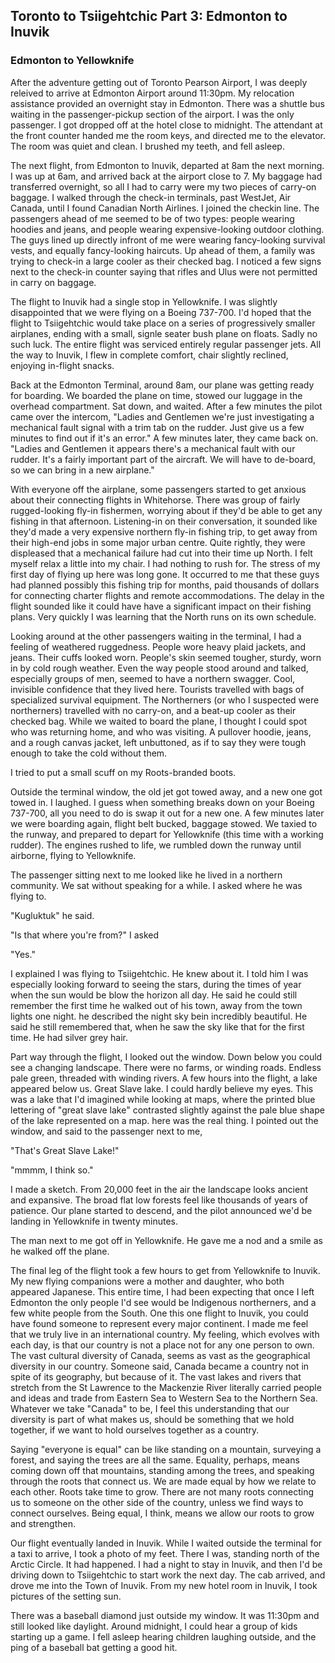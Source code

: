 ## Toronto to Tsiigehtchic Part 3: Edmonton to Inuvik

### Edmonton to Yellowknife

After the adventure getting out of Toronto Pearson Airport, I was deeply releived to arrive at Edmonton Airport around 11:30pm. My relocation assistance provided an overnight stay in Edmonton. There was a shuttle bus waiting in the passenger-pickup section of the airport. I was the only passenger. I got dropped off at the hotel close to midnight. The attendant at the front counter handed me the room keys, and directed me to the elevator. The room was quiet and clean. I brushed my teeth, and fell asleep.

The next flight, from Edmonton to Inuvik, departed at 8am the next morning. I was up at 6am, and arrived back at the airport close to 7. My baggage had transferred overnight, so all I had to carry were my two pieces of carry-on baggage. I walked through the check-in terminals, past WestJet, Air Canada, until I found Canadian North Airlines. I joined the checkin line. The passengers ahead of me seemed to be of two types: people wearing hoodies and jeans, and people wearing expensive-looking outdoor clothing. The guys lined up directly infront of me were wearing fancy-looking survival vests, and equally fancy-looking haircuts. Up ahead of them, a family was trying to check-in a large cooler as their checked bag. I noticed a few signs next to the check-in counter saying that rifles and Ulus were not permitted in carry on baggage.

The flight to Inuvik had a single stop in Yellowknife. I was slightly disappointed that we were flying on a Boeing 737-700. I'd hoped that the flight to Tsiigehtchic would take place on a series of progressively smaller airplanes, ending with a small, signle seater bush plane on floats. Sadly no such luck. The entire flight was serviced entirely regular passenger jets. All the way to Inuvik, I flew in complete comfort, chair slightly reclined, enjoying in-flight snacks.

Back at the Edmonton Terminal, around 8am, our plane was getting ready for boarding. We boarded the plane on time, stowed our luggage in the overhead compartment. Sat down, and waited. After a few minutes the pilot came over the intercom, "Ladies and Gentlemen we're just investigating a mechanical fault signal with a trim tab on the rudder. Just give us a few minutes to find out if it's an error." A few minutes later, they came back on. "Ladies and Gentlemen it appears there's a mechanical fault with our rudder. It's a fairly important part of the aircraft. We will have to de-board, so we can bring in a new airplane."

With everyone off the airplane, some passengers started to get anxious about their connecting flights in Whitehorse. There was group of fairly rugged-looking fly-in fishermen, worrying about if they'd be able to get any fishing in that afternoon. Listening-in on their conversation, it sounded like they'd made a very expensive northern fly-in fishing trip, to get away from their high-end jobs in some major urban centre. Quite rightly, they were displeased that a mechanical failure had cut into their time up North. I felt myself relax a little into my chair. I had nothing to rush for. The stress of my first day of flying up here was long gone. It occurred to me that these guys had planned possibly this fishing trip for months, paid thousands of dollars for connecting charter flights and remote accommodations. The delay in the flight sounded like it could have have a significant impact on their fishing plans. Very quickly I was learning that the North runs on its own schedule.

Looking around at the other passengers waiting in the terminal, I had a feeling of weathered ruggedness. People wore heavy plaid jackets, and jeans. Their cuffs looked worn. People's skin seemed tougher, sturdy, worn in by cold rough weather. Even the way people stood around and talked, especially groups of men, seemed to have a northern swagger. Cool, invisible confidence that they lived here. Tourists travelled with bags of specialized survival equipment. The Northerners (or who I suspected were northerners) travelled with no carry-on, and a beat-up cooler as their checked bag. While we waited to board the plane, I thought I could spot who was returning home, and who was visiting. A pullover hoodie, jeans, and a rough canvas jacket, left unbuttoned, as if to say they were tough enough to take the cold without them.

I tried to put a small scuff on my Roots-branded boots.

Outside the terminal window, the old jet got towed away, and a new one got towed in. I laughed. I guess when something breaks down on your Boeing 737-700, all you need to do is swap it out for a new one. A few minutes later we were boarding again, flight belt bucked, baggage stowed. We taxied to the runway, and prepared to depart for Yellowknife (this time with a working rudder). The engines rushed to life, we rumbled down the runway until airborne, flying to Yellowknife.

The passenger sitting next to me looked like he lived in a northern community. We sat without speaking for a while. I asked where he was flying to.

"Kugluktuk" he said.

"Is that where you're from?" I asked

"Yes."

I explained I was flying to Tsiigehtchic. He knew about it. I told him I was especially looking forward to seeing the stars, during the times of year when the sun would be blow the horizon all day. He said he could still remember the first time he walked out of his town, away from the town lights one night. he described the night sky bein incredibly beautiful. He said he still remembered that, when he saw the sky like that for the first time. He had silver grey hair.

Part way through the flight, I looked out the window. Down below you could see a changing landscape. There were no farms, or winding roads. Endless pale green, threaded with winding rivers. A few hours into the flight, a lake appeared below us. Great Slave lake. I could hardly believe my eyes. This was a lake that I'd imagined while looking at maps, where the printed blue lettering of "great slave lake" contrasted slightly against the pale blue shape of the lake represented on a map. here was the real thing. I pointed out the window, and said to the passenger next to me,

"That's Great Slave Lake!"

"mmmm, I think so."

I made a sketch. From 20,000 feet in the air the landscape looks ancient and expansive. The broad flat low forests feel like thousands of years of patience. Our plane started to descend, and the pilot announced we'd be landing in Yellowknife in twenty minutes.

The man next to me got off in Yellowknife. He gave me a nod and a smile as he walked off the plane.

The final leg of the flight took a few hours to get from Yellowknife to Inuvik. My new flying companions were a mother and daughter, who both appeared Japanese. This entire time, I had been expecting that once I left Edmonton the only people I'd see would be Indigenous northerners, and a few white people from the South. One this one flight to Inuvik, you could have found someone to represent every major continent. I made me feel that we truly live in an international country. My feeling, which evolves with each day, is that our country is not a place not for any one person to own. The vast cultural diversity of Canada, seems as vast as the geographical diversity in our country. Someone said, Canada became a country not in spite of its geography, but because of it. The vast lakes and rivers that stretch from the St Lawrence to the Mackenzie River literally carried people and ideas and trade from Eastern Sea to Western Sea to the Northern Sea. Whatever we take "Canada" to be, I feel this understanding that our diversity is part of what makes us, should be something that we hold together, if we want to hold ourselves together as a country.

Saying "everyone is equal" can be like standing on a mountain, surveying a forest, and saying the trees are all the same. Equality, perhaps, means coming down off that mountains, standing among the trees, and speaking through the roots that connect us. We are made equal by how we relate to each other. Roots take time to grow. There are not many roots connecting us to someone on the other side of the country, unless we find ways to connect ourselves. Being equal, I think, means we allow our roots to grow and strengthen.

Our flight eventually landed in Inuvik. While I waited outside the terminal for a taxi to arrive, I took a photo of my feet. There I was, standing north of the Arctic Circle. It had happened. I had a night to stay in Inuvik, and then I'd be driving down to Tsiigehtchic to start work the next day. The cab arrived, and drove me into the Town of Inuvik. From my new hotel room in Inuvik, I took pictures of the setting sun.

There was a baseball diamond just outside my window. It was 11:30pm and still looked like daylight. Around midnight, I could hear a group of kids starting up a game. I fell asleep hearing children laughing outside, and the ping of a baseball bat getting a good hit.
